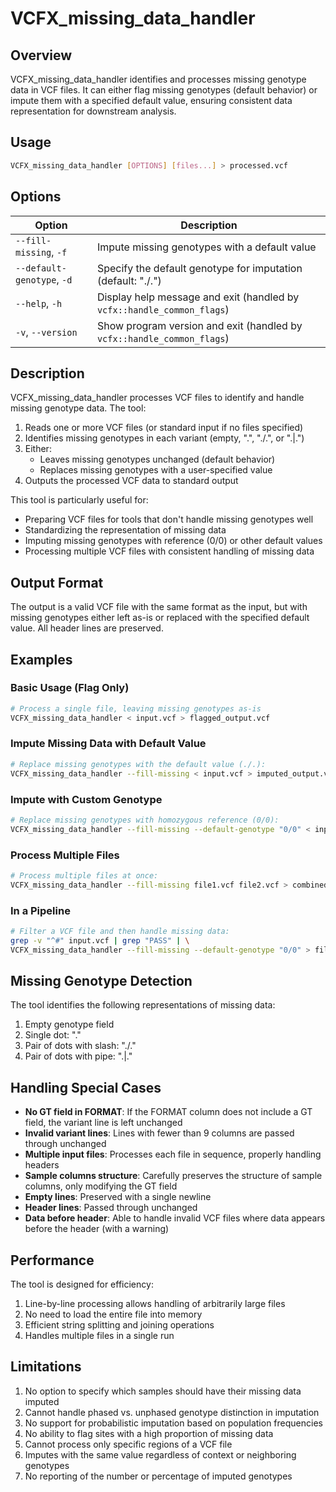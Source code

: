 # VCFX_missing_data_handler

## Overview

VCFX_missing_data_handler identifies and processes missing genotype data in VCF files. It can either flag missing genotypes (default behavior) or impute them with a specified default value, ensuring consistent data representation for downstream analysis.

## Usage

```bash
VCFX_missing_data_handler [OPTIONS] [files...] > processed.vcf
```

## Options

| Option | Description |
|--------|-------------|
| `--fill-missing`, `-f` | Impute missing genotypes with a default value |
| `--default-genotype`, `-d` <GEN> | Specify the default genotype for imputation (default: "./.")  |
| `--help`, `-h` | Display help message and exit (handled by `vcfx::handle_common_flags`) |
| `-v`, `--version` | Show program version and exit (handled by `vcfx::handle_common_flags`) |

## Description

VCFX_missing_data_handler processes VCF files to identify and handle missing genotype data. The tool:

1. Reads one or more VCF files (or standard input if no files specified)
2. Identifies missing genotypes in each variant (empty, ".", "./.", or ".|.")
3. Either:
   - Leaves missing genotypes unchanged (default behavior)
   - Replaces missing genotypes with a user-specified value
4. Outputs the processed VCF data to standard output

This tool is particularly useful for:
- Preparing VCF files for tools that don't handle missing genotypes well
- Standardizing the representation of missing data
- Imputing missing genotypes with reference (0/0) or other default values
- Processing multiple VCF files with consistent handling of missing data

## Output Format

The output is a valid VCF file with the same format as the input, but with missing genotypes either left as-is or replaced with the specified default value. All header lines are preserved.

## Examples

### Basic Usage (Flag Only)

```bash
# Process a single file, leaving missing genotypes as-is
VCFX_missing_data_handler < input.vcf > flagged_output.vcf
```

### Impute Missing Data with Default Value

```bash
# Replace missing genotypes with the default value (./.):
VCFX_missing_data_handler --fill-missing < input.vcf > imputed_output.vcf
```

### Impute with Custom Genotype

```bash
# Replace missing genotypes with homozygous reference (0/0):
VCFX_missing_data_handler --fill-missing --default-genotype "0/0" < input.vcf > ref_imputed.vcf
```

### Process Multiple Files

```bash
# Process multiple files at once:
VCFX_missing_data_handler --fill-missing file1.vcf file2.vcf > combined_output.vcf
```

### In a Pipeline

```bash
# Filter a VCF file and then handle missing data:
grep -v "^#" input.vcf | grep "PASS" | \
VCFX_missing_data_handler --fill-missing --default-genotype "0/0" > filtered_imputed.vcf
```

## Missing Genotype Detection

The tool identifies the following representations of missing data:

1. Empty genotype field
2. Single dot: "."
3. Pair of dots with slash: "./."
4. Pair of dots with pipe: ".|."

## Handling Special Cases

- **No GT field in FORMAT**: If the FORMAT column does not include a GT field, the variant line is left unchanged
- **Invalid variant lines**: Lines with fewer than 9 columns are passed through unchanged
- **Multiple input files**: Processes each file in sequence, properly handling headers
- **Sample columns structure**: Carefully preserves the structure of sample columns, only modifying the GT field
- **Empty lines**: Preserved with a single newline
- **Header lines**: Passed through unchanged
- **Data before header**: Able to handle invalid VCF files where data appears before the header (with a warning)

## Performance

The tool is designed for efficiency:

1. Line-by-line processing allows handling of arbitrarily large files
2. No need to load the entire file into memory
3. Efficient string splitting and joining operations
4. Handles multiple files in a single run

## Limitations

1. No option to specify which samples should have their missing data imputed
2. Cannot handle phased vs. unphased genotype distinction in imputation
3. No support for probabilistic imputation based on population frequencies
4. No ability to flag sites with a high proportion of missing data
5. Cannot process only specific regions of a VCF file
6. Imputes with the same value regardless of context or neighboring genotypes
7. No reporting of the number or percentage of imputed genotypes 
